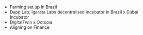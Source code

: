 - Farming set up in Brazil
- Dapp Lab, Igarata Labs decentralised incubator in Brazil x Dubai Incubator
- DigitalTwin x Ootopia
- Aligning on Finance
